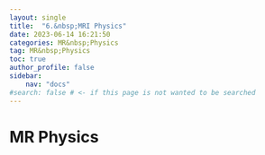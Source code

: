 ```yaml
---
layout: single
title:  "6.&nbsp;MRI Physics"
date: 2023-06-14 16:21:50
categories: MR&nbsp;Physics
tag: MR&nbsp;Physics
toc: true
author_profile: false
sidebar:
    nav: "docs"
#search: false # <- if this page is not wanted to be searched
---
```


# MR Physics
